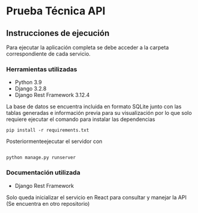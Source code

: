 # Prueba Técnica API

## Instrucciones de ejecución

Para ejecutar la aplicación completa se debe acceder a la carpeta correspondiente de cada servicio.

### Herramientas utilizadas
- Python 3.9
- Django 3.2.8
- Django Rest Framework 3.12.4

La base de datos se encuentra incluida en formato SQLite junto con las tablas generadas e información previa para su visualización
por lo que solo requiere ejecutar el comando para instalar las dependencias

```
pip install -r requirements.txt
```

Posteriormenteejecutar el servidor con
```

python manage.py runserver
```
### Documentación utilizada
- Django Rest Framework

Solo queda inicializar el servicio en React para consultar y manejar la API (Se encuentra en otro repositorio)
